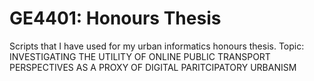 # GE4401: Honours Thesis
Scripts that I have used for my urban informatics honours thesis. 
Topic: INVESTIGATING THE UTILITY OF ONLINE PUBLIC TRANSPORT PERSPECTIVES AS A PROXY OF DIGITAL PARITCIPATORY URBANISM 
